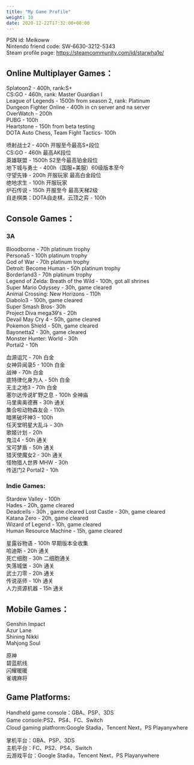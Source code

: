```yaml
---
title: "My Game Profile"
weight: 10
date: 2020-12-22T17:32:00+08:00
---
```


PSN id: Meikoww  
Nintendo friend code: SW-6630-3212-5343  
Steam profile page: https://steamcommunity.com/id/starwha1e/  

## Online Multiplayer Games：
Splatoon2 - 400h, rank:S+  
CS:GO - 460h, rank: Master Guardian I  
League of Legends - 1500h from season 2, rank: Platinum  
Dungeon Fighter Online - 400h in cn server and na server  
OverWatch - 200h  
PUBG - 100h  
Heartstone - 150h from beta testing  
DOTA Auto Chess, Team Fight Tactics- 100h  

喷射战士2 - 400h 开服至今最高S+段位  
CS:GO - 460h 最高AK段位  
英雄联盟 - 1500h S2至今最高铂金段位  
地下城与勇士 - 400h（国服+美服）60级版本至今  
守望先锋 - 200h 开服玩家 最高白金段位  
绝地求生 - 100h 开服玩家  
炉石传说 - 150h 开服至今 最高天梯2级  
自走棋类：DOTA自走棋，云顶之弈 - 100h  

## Console Games：
### 3A
Bloodborne - 70h platinum trophy  
Persona5 - 100h platinum trophy  
God of War - 70h platinum trophy  
Detroit: Become Human - 50h platinum trophy  
Borderland3 - 70h platinum trophy  
Legend of Zelda: Breath of the Wild - 100h, got all shrines  
Super Mario Odyssey - 30h, game cleared  
Animal Crossing: New Horizons - 110h  
Diabolo3 - 100h, game cleared  
Super Smash Bros- 30h  
Project Diva mega39‘s - 20h  
Devail May Cry 4 - 50h, game cleared  
Pokemon Shield - 50h, game cleared  
Bayonetta2 - 30h, game cleared  
Monster Hunter: World - 30h  
Portal2 - 10h  

血源诅咒 - 70h 白金  
女神异闻录5 - 100h 白金  
战神 - 70h 白金  
底特律化身为人 - 50h 白金  
无主之地3 - 70h 白金  
塞尔达传说旷野之息 - 100h 全神庙  
马里奥奥德赛 - 30h 通关  
集合啦动物森友会 - 110h  
暗黑破坏神3 - 100h  
任天堂明星大乱斗 - 30h  
歌姬计划 - 20h  
鬼泣4 - 50h 通关  
宝可梦盾 - 50h 通关  
猎天使魔女2 - 30h 通关  
怪物猎人世界 MHW - 30h  
传送门2 Portal2 - 10h  

### Indie Games:
Stardew Valley - 100h  
Hades - 20h, game cleared  
Deadcells - 30h , game cleared
Lost Castle - 30h, game cleared  
Katana Zero - 20h, game cleared  
Wizard of Legend - 10h, game cleared  
Human Resource Machine - 15h, game cleared  

星露谷物语 - 100h 早期版本全收集  
哈迪斯 - 20h 通关  
死亡细胞 - 30h 二细胞通关  
失落城堡 - 30h 通关  
武士刀零 - 20h 通关  
传说巫师 - 10h 通关  
人力资源机器 - 15h 通关  

## Mobile Games：
Genshin Impact  
Azur Lane  
Shining Nikki  
Mahjong Soul  

原神  
碧蓝航线  
闪耀暖暖  
雀魂麻将  

## Game Platforms:
Handheld game console：GBA、PSP、3DS  
Game console:PS2、PS4、FC、Switch  
Cloud gaming platfrorm:Google Stadia，Tencent Next，PS Playanywhere  

掌机平台：GBA、PSP、3DS  
主机平台：FC、PS2、PS4、Switch  
云游戏平台：Google Stadia，Tencent Next，PS Playanywhere  



